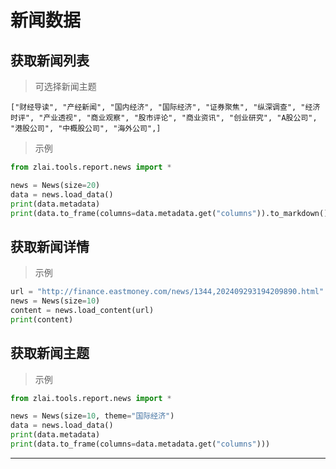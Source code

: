 # 新闻数据

## 获取新闻列表

> 可选择新闻主题

`["财经导读", "产经新闻", "国内经济", "国际经济", "证券聚焦", "纵深调查", "经济时评", "产业透视", "商业观察", "股市评论", "商业资讯", "创业研究", "A股公司", "港股公司", "中概股公司", "海外公司",]`

> 示例

```python
from zlai.tools.report.news import *

news = News(size=20)
data = news.load_data()
print(data.metadata)
print(data.to_frame(columns=data.metadata.get("columns")).to_markdown())
```

## 获取新闻详情

> 示例

```python
url = "http://finance.eastmoney.com/news/1344,202409293194209890.html"
news = News(size=10)
content = news.load_content(url)
print(content)
```

## 获取新闻主题

> 示例

```python
from zlai.tools.report.news import *

news = News(size=10, theme="国际经济")
data = news.load_data()
print(data.metadata)
print(data.to_frame(columns=data.metadata.get("columns")))
```

----
